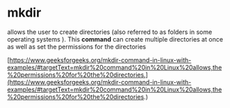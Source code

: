 # mkdir

allows the user to create directories (also referred to as folders in some operating systems ). This  **command**  can create multiple directories at once as well as set the permissions for the directories

[https://www.geeksforgeeks.org/mkdir-command-in-linux-with-examples/#targetText=mkdir%20command%20in%20Linux%20allows,the%20permissions%20for%20the%20directories.](https://www.geeksforgeeks.org/mkdir-command-in-linux-with-examples/#targetText=mkdir%20command%20in%20Linux%20allows,the%20permissions%20for%20the%20directories.)

